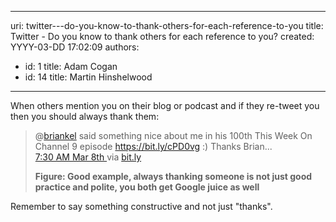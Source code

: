 

---
uri: twitter---do-you-know-to-thank-others-for-each-reference-to-you
title: Twitter - Do you know to thank others for each reference to you?
created: YYYY-03-DD 17:02:09
authors:
  - id: 1
    title: Adam Cogan
  - id: 14
    title: Martin Hinshelwood
---




<span class='intro'> <p>​When others mention you on their blog or podcast and if they re-tweet you then you should always thank them&#58;<br></p><blockquote><p class="ssw15-rteElement-GreyBox">@<a href="http&#58;//twitter.com/briankel" shape="rect">briankel</a> said something nice about me in his 100th This Week On Channel 9 episode 
      <a href="https&#58;//bit.ly/cPD0vg" shape="rect">https&#58;//bit.ly/cPD0vg</a> &#58;) Thanks Brian... 
      <a href="http&#58;//twitter.com/MrHinsh/status/10160987074" shape="rect"><br>7&#58;30 AM Mar 8th </a>
      via 
      <a href="https&#58;//bitly.com/" shape="rect">bit.ly</a>​<br></p><p>
      <strong>Figure&#58; Good example, always thanking someone is not just good practice and polite, you both get Google juice as well<br> </strong></p></blockquote><p>Remember to say something constructive and not just &quot;thanks&quot;.​​​</p> </span>




